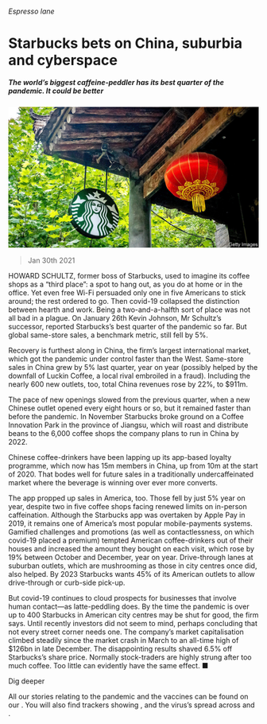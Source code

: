 ###### Espresso lane

# Starbucks bets on China, suburbia and cyberspace 

##### The world’s biggest caffeine-peddler has its best quarter of the pandemic. It could be better 

![image](images/20210130_wbp505.jpg) 

> Jan 30th 2021 


HOWARD SCHULTZ, former boss of Starbucks, used to imagine its coffee shops as a “third place”: a spot to hang out, as you do at home or in the office. Yet even free Wi-Fi persuaded only one in five Americans to stick around; the rest ordered to go. Then covid-19 collapsed the distinction between hearth and work. Being a two-and-a-halfth sort of place was not all bad in a plague. On January 26th Kevin Johnson, Mr Schultz’s successor, reported Starbucks’s best quarter of the pandemic so far. But global same-store sales, a benchmark metric, still fell by 5%.


Recovery is furthest along in China, the firm’s largest international market, which got the pandemic under control faster than the West. Same-store sales in China grew by 5% last quarter, year on year (possibly helped by the downfall of Luckin Coffee, a local rival embroiled in a fraud). Including the nearly 600 new outlets, too, total China revenues rose by 22%, to $911m.



The pace of new openings slowed from the previous quarter, when a new Chinese outlet opened every eight hours or so, but it remained faster than before the pandemic. In November Starbucks broke ground on a Coffee Innovation Park in the province of Jiangsu, which will roast and distribute beans to the 6,000 coffee shops the company plans to run in China by 2022.


Chinese coffee-drinkers have been lapping up its app-based loyalty programme, which now has 15m members in China, up from 10m at the start of 2020. That bodes well for future sales in a traditionally undercaffeinated market where the beverage is winning over ever more converts.


The app propped up sales in America, too. Those fell by just 5% year on year, despite two in five coffee shops facing renewed limits on in-person caffeination. Although the Starbucks app was overtaken by Apple Pay in 2019, it remains one of America’s most popular mobile-payments systems. Gamified challenges and promotions (as well as contactlessness, on which covid-19 placed a premium) tempted American coffee-drinkers out of their houses and increased the amount they bought on each visit, which rose by 19% between October and December, year on year. Drive-through lanes at suburban outlets, which are mushrooming as those in city centres once did, also helped. By 2023 Starbucks wants 45% of its American outlets to allow drive-through or curb-side pick-up.


But covid-19 continues to cloud prospects for businesses that involve human contact—as latte-peddling does. By the time the pandemic is over up to 400 Starbucks in American city centres may be shut for good, the firm says. Until recently investors did not seem to mind, perhaps concluding that not every street corner needs one. The company’s market capitalisation climbed steadily since the market crash in March to an all-time high of $126bn in late December. The disappointing results shaved 6.5% off Starbucks’s share price. Normally stock-traders are highly strung after too much coffee. Too little can evidently have the same effect. ■


Dig deeper


All our stories relating to the pandemic and the vaccines can be found on our . You will also find trackers showing ,  and the virus’s spread across  and .


